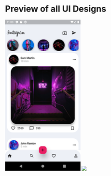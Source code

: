 ﻿# Preview of all UI Designs
 
 <img src="flutter_insta/instagram/assets/images/png1.png" width="250"> <img src="instagram/assets/images/png2.png" width="250">
